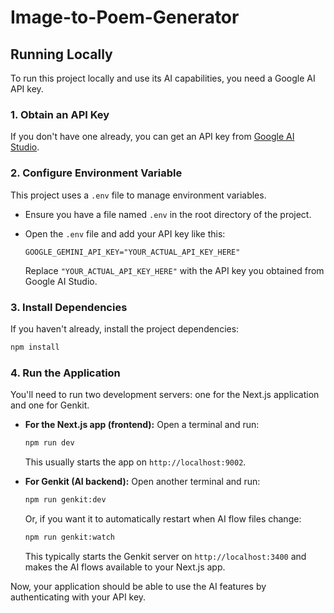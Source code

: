 # Image-to-Poem-Generator

## Running Locally

To run this project locally and use its AI capabilities, you need a Google AI API key.

### 1. Obtain an API Key
If you don't have one already, you can get an API key from [Google AI Studio](https://aistudio.google.com/app/apikey).

### 2. Configure Environment Variable
This project uses a `.env` file to manage environment variables.

*   Ensure you have a file named `.env` in the root directory of the project.
*   Open the `.env` file and add your API key like this:

    ```env
    GOOGLE_GEMINI_API_KEY="YOUR_ACTUAL_API_KEY_HERE"
    ```

    Replace `"YOUR_ACTUAL_API_KEY_HERE"` with the API key you obtained from Google AI Studio.

### 3. Install Dependencies
If you haven't already, install the project dependencies:
```bash
npm install
```

### 4. Run the Application
You'll need to run two development servers: one for the Next.js application and one for Genkit.

*   **For the Next.js app (frontend):**
    Open a terminal and run:
    ```bash
    npm run dev
    ```
    This usually starts the app on `http://localhost:9002`.

*   **For Genkit (AI backend):**
    Open another terminal and run:
    ```bash
    npm run genkit:dev
    ```
    Or, if you want it to automatically restart when AI flow files change:
    ```bash
    npm run genkit:watch
    ```
    This typically starts the Genkit server on `http://localhost:3400` and makes the AI flows available to your Next.js app.

Now, your application should be able to use the AI features by authenticating with your API key.
